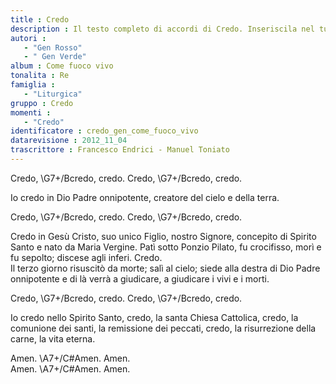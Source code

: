 ```yaml
--- 
title : Credo
description : Il testo completo di accordi di Credo. Inseriscila nel tuo canzoniere!
autori : 
   - "Gen Rosso"
   - " Gen Verde"
album : Come fuoco vivo
tonalita : Re
famiglia : 
   - "Liturgica"
gruppo : Credo
momenti : 
   - "Credo"
identificatore : credo_gen_come_fuoco_vivo
datarevisione : 2012_11_04
trascrittore : Francesco Endrici - Manuel Toniato
--- 
```




Credo, \G7+/Bcredo,   credo.
Credo, \G7+/Bcredo,   credo.


Io credo in Dio Padre onnipotente,
creatore del cielo e della terra.  


Credo, \G7+/Bcredo,   credo.
Credo, \G7+/Bcredo,   credo.


Credo in Gesù Cristo,
suo unico Figlio, nostro Signore,
concepito di Spirito Santo
e nato da Maria Vergine.
Patì sotto Ponzio Pilato,
fu crocifisso, morì e fu sepolto;
discese agli inferi. Credo.  
Il terzo giorno risuscitò da morte;
salì al cielo; siede alla destra di Dio 
Padre onnipotente
e di là verrà a giudicare,
a giudicare i vivi e i morti.


Credo, \G7+/Bcredo,  credo.
Credo, \G7+/Bcredo,  credo.


Io credo nello Spirito Santo, credo,
la santa Chiesa Cattolica, credo,
la comunione dei santi, 
la remissione dei peccati, credo,
la risurrezione della carne,
la vita eterna.


Amen. \A7+/C#Amen.  Amen.  
Amen. \A7+/C#Amen.  Amen.


